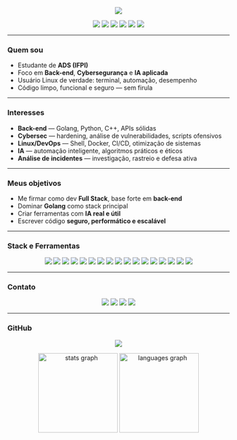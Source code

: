 <p align="center">
  <img src="https://readme-typing-svg.herokuapp.com/?color=66755c&size=35&center=true&vCenter=true&width=1000&lines=Fala,+devs..." />
</p>

<div align="center">
  <img src="https://img.shields.io/badge/Linux%20User-1d232e?style=flat-square&logo=linux&logoColor=66755c"/>
  <img src="https://img.shields.io/badge/Full%20Stack%20em%20andamento-1d232e?style=flat-square&logo=javascript&logoColor=66755c"/>
  <img src="https://img.shields.io/badge/Cybersegurança-1d232e?style=flat-square&logo=hackthebox&logoColor=66755c"/>
  <img src="https://img.shields.io/badge/IA%20Aplicada-1d232e?style=flat-square&logo=tensorflow&logoColor=66755c"/>
  <img src="https://img.shields.io/badge/Shell%20Script-1d232e?style=flat-square&logo=gnubash&logoColor=66755c"/>
  <img src="https://img.shields.io/badge/Docker-1d232e?style=flat-square&logo=docker&logoColor=66755c"/>
</div>

---

### Quem sou

- Estudante de **ADS (IFPI)**  
- Foco em **Back-end**, **Cybersegurança** e **IA aplicada**  
- Usuário Linux de verdade: terminal, automação, desempenho  
- Código limpo, funcional e seguro — sem firula  

---

### Interesses

- **Back-end** — Golang, Python, C++, APIs sólidas  
- **Cybersec** — hardening, análise de vulnerabilidades, scripts ofensivos  
- **Linux/DevOps** — Shell, Docker, CI/CD, otimização de sistemas  
- **IA** — automação inteligente, algoritmos práticos e éticos  
- **Análise de incidentes** — investigação, rastreio e defesa ativa  

---

### Meus objetivos

- Me firmar como dev **Full Stack**, base forte em **back-end**  
- Dominar **Golang** como stack principal  
- Criar ferramentas com **IA real e útil**  
- Escrever código **seguro, performático e escalável**

---

### Stack e Ferramentas

<p align="center">
  <img src="https://img.shields.io/badge/Golang-1d232e?style=for-the-badge&logo=go&logoColor=66755c" />
  <img src="https://img.shields.io/badge/Python-1d232e?style=for-the-badge&logo=python&logoColor=66755c" />
  <img src="https://img.shields.io/badge/C++-1d232e?style=for-the-badge&logo=c%2B%2B&logoColor=66755c" />
  <img src="https://img.shields.io/badge/JavaScript-1d232e?style=for-the-badge&logo=javascript&logoColor=66755c" />
  <img src="https://img.shields.io/badge/TypeScript-1d232e?style=for-the-badge&logo=typescript&logoColor=66755c" />
  <img src="https://img.shields.io/badge/React-1d232e?style=for-the-badge&logo=react&logoColor=66755c" />
  <img src="https://img.shields.io/badge/TensorFlow-1d232e?style=for-the-badge&logo=tensorflow&logoColor=66755c" />
  <img src="https://img.shields.io/badge/Linux-1d232e?style=for-the-badge&logo=linux&logoColor=66755c" />
  <img src="https://img.shields.io/badge/Arch%20Linux-1d232e?style=for-the-badge&logo=archlinux&logoColor=66755c" />
  <img src="https://img.shields.io/badge/Hyprland-1d232e?style=for-the-badge&logo=neovim&logoColor=66755c" />
  <img src="https://img.shields.io/badge/Kali%20Linux-1d232e?style=for-the-badge&logo=kalilinux&logoColor=66755c" />
  <img src="https://img.shields.io/badge/Fedora-1d232e?style=for-the-badge&logo=fedora&logoColor=66755c" />
  <img src="https://img.shields.io/badge/Manjaro-1d232e?style=for-the-badge&logo=manjaro&logoColor=66755c" />
  <img src="https://img.shields.io/badge/Docker-1d232e?style=for-the-badge&logo=docker&logoColor=66755c" />
  <img src="https://img.shields.io/badge/Bash-1d232e?style=for-the-badge&logo=gnubash&logoColor=66755c" />
  <img src="https://img.shields.io/badge/GitHub-1d232e?style=for-the-badge&logo=github&logoColor=66755c" />
  <img src="https://img.shields.io/badge/VSCode-1d232e?style=for-the-badge&logo=visualstudiocode&logoColor=66755c" />
</p>

---

### Contato

<p align="center">
  <a href="mailto:ivankayki72@gmail.com"><img src="https://img.shields.io/badge/Gmail-1d232e?style=for-the-badge&logo=gmail&logoColor=66755c"></a>
  <a href="https://www.linkedin.com/in/kayki-de-sousa-5a33292b3/"><img src="https://img.shields.io/badge/LinkedIn-1d232e?style=for-the-badge&logo=linkedin&logoColor=66755c"></a>
  <a href="https://www.twitch.tv/sh1ft7172"><img src="https://img.shields.io/badge/Twitch-1d232e?style=for-the-badge&logo=twitch&logoColor=66755c"></a>
  <a href="https://discord.gg/sua-url-aqui"><img src="https://img.shields.io/badge/Discord-1d232e?style=for-the-badge&logo=discord&logoColor=66755c"></a>
</p>

---

### GitHub

<p align="center">
  <img src="https://github-readme-stats.vercel.app/api?username=sh1ftx&show_icons=true&theme=tokyonight&count_private=true&title_color=66755c&icon_color=66755c" />
</p>
<div align="center">
  <img src="https://github-readme-stats.vercel.app/api?username=sh1ftx&hide_title=false&hide_rank=false&show_icons=true&include_all_commits=true&count_private=true&disable_animations=false&theme=dark&locale=en&hide_border=true&order=1&custom_title=GitHub%20Stats&bg_color=00000000&title_color=66755c&icon_color=66755c" height="180" alt="stats graph"  />
   <img src="https://github-readme-stats.vercel.app/api/top-langs?username=sh1ftx&locale=en&hide_title=false&layout=compact&card_width=320&langs_count=6&theme=dark&hide_border=true&order=1&custom_title=GitHub%20Stats&bg_color=00000000&title_color=66755c" height="180" alt="languages graph"  />
</div>
